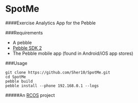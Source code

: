 SpotMe
===
####Exercise Analytics App for the Pebble

###Requirements
- A pebble
- [Pebble SDK 2](https://developer.getpebble.com/2/)
- The Pebble mobile app (found in Android/iOS app stores)

###Usage

	git clone https://github.com/Sher10/SpotMe.git
	cd SpotMe
	pebble build
	pebble install --phone 192.168.0.1 --logs

#####An [RCOS](www.rcos.rpi.edu) project